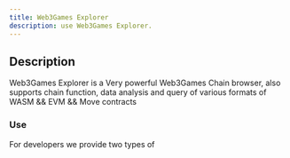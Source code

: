 ```yaml
---
title: Web3Games Explorer
description: use Web3Games Explorer.
---
```


## Description

Web3Games Explorer is a Very powerful Web3Games Chain browser, 
also supports chain function, 
data analysis and query of various formats of WASM && EVM && Move contracts


### Use

For developers we provide two types of
